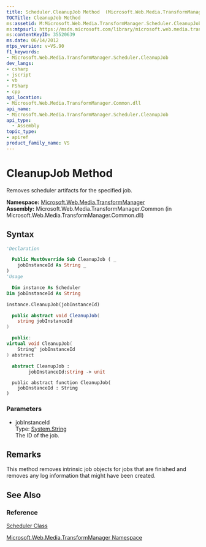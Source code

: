 ```yaml
---
title: Scheduler.CleanupJob Method  (Microsoft.Web.Media.TransformManager)
TOCTitle: CleanupJob Method
ms:assetid: M:Microsoft.Web.Media.TransformManager.Scheduler.CleanupJob(System.String)
ms:mtpsurl: https://msdn.microsoft.com/library/microsoft.web.media.transformmanager.scheduler.cleanupjob(v=VS.90)
ms:contentKeyID: 35520639
ms.date: 06/14/2012
mtps_version: v=VS.90
f1_keywords:
- Microsoft.Web.Media.TransformManager.Scheduler.CleanupJob
dev_langs:
- csharp
- jscript
- vb
- FSharp
- cpp
api_location:
- Microsoft.Web.Media.TransformManager.Common.dll
api_name:
- Microsoft.Web.Media.TransformManager.Scheduler.CleanupJob
api_type:
  - Assembly
topic_type:
- apiref
product_family_name: VS
---
```


# CleanupJob Method

Removes scheduler artifacts for the specified job.

**Namespace:**  [Microsoft.Web.Media.TransformManager](microsoft-web-media-transformmanager-namespace.md)  
**Assembly:**  Microsoft.Web.Media.TransformManager.Common (in Microsoft.Web.Media.TransformManager.Common.dll)

## Syntax

```vb
'Declaration

  Public MustOverride Sub CleanupJob ( _
    jobInstanceId As String _
)
'Usage

  Dim instance As Scheduler
Dim jobInstanceId As String

instance.CleanupJob(jobInstanceId)
```

```csharp
  public abstract void CleanupJob(
    string jobInstanceId
)
```

```cpp
  public:
virtual void CleanupJob(
    String^ jobInstanceId
) abstract
```

``` fsharp
  abstract CleanupJob : 
        jobInstanceId:string -> unit 
```

```jscript
  public abstract function CleanupJob(
    jobInstanceId : String
)
```

### Parameters

  - jobInstanceId  
    Type: [System.String](https://msdn.microsoft.com/library/s1wwdcbf)  
    The ID of the job.  

## Remarks

This method removes intrinsic job objects for jobs that are finished and removes any log information that might have been created.

## See Also

### Reference

[Scheduler Class](scheduler-class-microsoft-web-media-transformmanager.md)

[Microsoft.Web.Media.TransformManager Namespace](microsoft-web-media-transformmanager-namespace.md)
